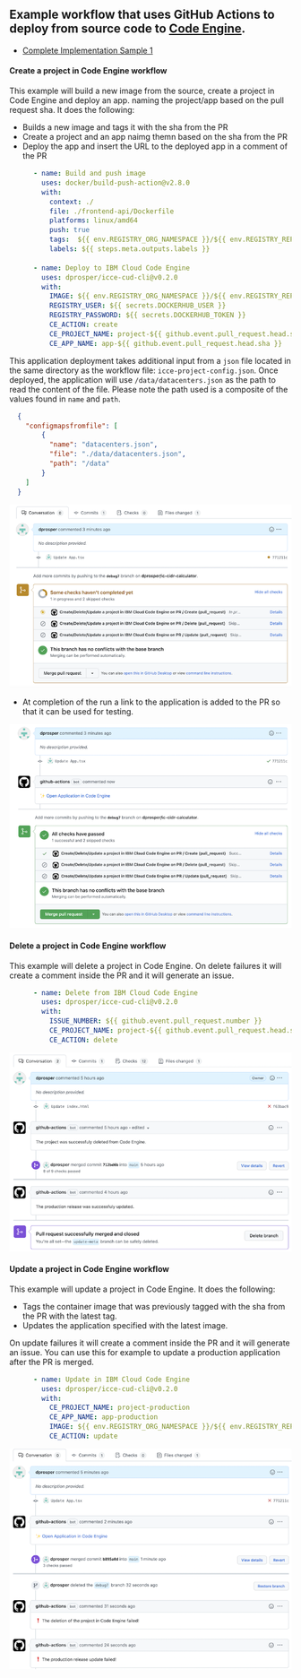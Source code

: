 

## Example workflow that uses GitHub Actions to deploy from source code to [Code Engine](https://cloud.ibm.com/codeengine).
- [Complete Implementation Sample 1](https://github.com/dprosper/cidr-calculator/tree/main/.github/workflows)

#### Create a project in Code Engine workflow

This example will build a new image from the source, create a project in Code Engine and deploy an app.   naming the project/app based on the pull request sha. It does the following:

- Builds a new image and tags it with the sha from the PR
- Create a project and an app naimg themn based on the sha from the PR
- Deploy the app and insert the URL to the deployed app in a comment of the PR

```yml
      - name: Build and push image
        uses: docker/build-push-action@v2.8.0
        with:
          context: ./
          file: ./frontend-api/Dockerfile
          platforms: linux/amd64
          push: true
          tags:  ${{ env.REGISTRY_ORG_NAMESPACE }}/${{ env.REGISTRY_REPOSITORY }}:${{ github.event.pull_request.head.sha }}
          labels: ${{ steps.meta.outputs.labels }}

      - name: Deploy to IBM Cloud Code Engine
        uses: dprosper/icce-cud-cli@v0.2.0
        with:
          IMAGE: ${{ env.REGISTRY_ORG_NAMESPACE }}/${{ env.REGISTRY_REPOSITORY }}:${{ github.event.pull_request.head.sha }}
          REGISTRY_USER: ${{ secrets.DOCKERHUB_USER }}
          REGISTRY_PASSWORD: ${{ secrets.DOCKERHUB_TOKEN }}
          CE_ACTION: create
          CE_PROJECT_NAME: project-${{ github.event.pull_request.head.sha }}
          CE_APP_NAME: app-${{ github.event.pull_request.head.sha }}
```

This application deployment takes additional input from a `json` file located in the same directory as the workflow file: `icce-project-config.json`. Once deployed, the application will use `/data/datacenters.json` as the path to read the content of the file.  Please note the path used is a composite of the values found in `name` and `path`.

  ```json
    {
      "configmapsfromfile": [
          {
            "name": "datacenters.json",
            "file": "./data/datacenters.json",
            "path": "/data"
          }
      ]
    }
  ```

![](./assets/icce-cud-create-running.png)


- At completion of the run a link to the application is added to the PR so that it can be used for testing.

![](./assets/icce-cud-create-success.png)



#### Delete a project in Code Engine workflow

This example will delete a project in Code Engine.  On delete failures it will create a comment inside the PR and it will generate an issue.  

```yml
      - name: Delete from IBM Cloud Code Engine
        uses: dprosper/icce-cud-cli@v0.2.0
        with:
          ISSUE_NUMBER: ${{ github.event.pull_request.number }}
          CE_PROJECT_NAME: project-${{ github.event.pull_request.head.sha }}
          CE_ACTION: delete
```
![](./assets/icce-cud-delete-update-success.png)


#### Update a project in Code Engine workflow

This example will update a project in Code Engine.  It does the following: 
- Tags the container image that was previously tagged with the sha from the PR with the latest tag. 
- Updates the application specified with the latest image. 

On update failures it will create a comment inside the PR and it will generate an issue. You can use this for example to update a production application after the PR is merged. 

```yml
      - name: Update in IBM Cloud Code Engine
        uses: dprosper/icce-cud-cli@v0.2.0
        with:
          CE_PROJECT_NAME: project-production
          CE_APP_NAME: app-production
          IMAGE: ${{ env.REGISTRY_ORG_NAMESPACE }}/${{ env.REGISTRY_REPOSITORY }}:latest
          CE_ACTION: update
```

![](./assets/icce-cud-delete-update-failed.png)
